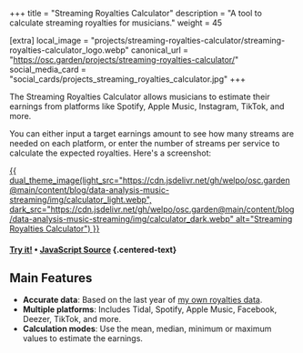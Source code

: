 +++
title = "Streaming Royalties Calculator"
description = "A tool to calculate streaming royalties for musicians."
weight = 45

[extra]
local_image = "projects/streaming-royalties-calculator/streaming-royalties-calculator_logo.webp"
canonical_url = "https://osc.garden/projects/streaming-royalties-calculator/"
social_media_card = "social_cards/projects_streaming_royalties_calculator.jpg"
+++

The Streaming Royalties Calculator allows musicians to estimate their earnings from platforms like Spotify, Apple Music, Instagram, TikTok, and more.

You can either input a target earnings amount to see how many streams are needed on each platform, or enter the number of streams per service to calculate the expected royalties. Here's a screenshot:

<a href="https://osc.garden/royalties-calculator/" target="_blank">
    {{ dual_theme_image(light_src="https://cdn.jsdelivr.net/gh/welpo/osc.garden@main/content/blog/data-analysis-music-streaming/img/calculator_light.webp", dark_src="https://cdn.jsdelivr.net/gh/welpo/osc.garden@main/content/blog/data-analysis-music-streaming/img/calculator_dark.webp" alt="Streaming Royalties Calculator") }}
</a>

#### [Try it!](https://osc.garden/royalties-calculator/) • [JavaScript Source](https://github.com/welpo/osc.garden/blob/main/content/pages/royalties-calculator/js/streamsMonthCalculator.js) {.centered-text}

## Main Features

- **Accurate data**: Based on the last year of [my own royalties data](https://osc.garden/blog/data-analysis-music-streaming/).
- **Multiple platforms**: Includes Tidal, Spotify, Apple Music, Facebook, Deezer, TikTok, and more.
- **Calculation modes**: Use the mean, median, minimum or maximum values to estimate the earnings.
